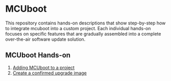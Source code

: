 # MCUboot

This repository contains hands-on descriptions that show step-by-step how to integrate mcuboot into a custom project. 
Each individual hands-on focuses on specific features that are gradually assembled into a complete over-the-air software update solution. 


## MCUboot Hands-on

1) [Adding MCUboot to a project](doc/NCSv2.3.0_01-AddingMcubootToProject.md)
2) [Create a confirmed upgrade image](doc/NCSv2.3.0_01a-SwapTypePermanent.md)
